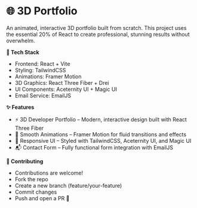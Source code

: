 # 🌐 3D Portfolio
An animated, interactive 3D portfolio built from scratch. This project uses the essential 20% of React to create professional, stunning results without overwhelm.


**🚀 Tech Stack**
- Frontend: React + Vite
- Styling: TailwindCSS
- Animations: Framer Motion
- 3D Graphics: React Three Fiber + Drei
- UI Components: Aceternity UI + Magic UI
- Email Service: EmailJS

**✨ Features**
- ⚡ 3D Developer Portfolio – Modern, interactive design built with React Three Fiber
- 🎨 Smooth Animations – Framer Motion for fluid transitions and effects
- 📱 Responsive UI – Styled with TailwindCSS, Aceternity UI, and Magic UI
- 📬 Contact Form – Fully functional form integration with EmailJS

  
**🤝 Contributing**
- Contributions are welcome!
- Fork the repo
- Create a new branch (feature/your-feature)
- Commit changes
- Push and open a PR 🚀
